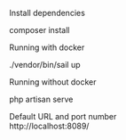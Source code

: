 Install dependencies 

composer install

Running with docker

./vendor/bin/sail up

Running without docker 

php artisan serve 

Default URL and port number<br>
http://localhost:8089/
